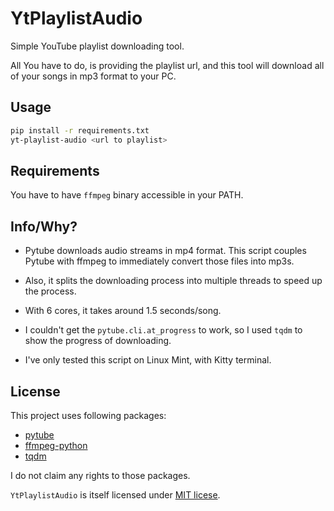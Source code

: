 # YtPlaylistAudio

Simple YouTube playlist downloading tool.

All You have to do, is providing the playlist url, and this tool will download
all of your songs in mp3 format to your PC.

## Usage

```bash
pip install -r requirements.txt
yt-playlist-audio <url to playlist>
```

## Requirements

You have to have `ffmpeg` binary accessible in your PATH.

## Info/Why?

- Pytube downloads audio streams in mp4 format. This script couples Pytube with ffmpeg to immediately convert those files into mp3s.

- Also, it splits the downloading process into multiple threads to speed up the process.

- With 6 cores, it takes around 1.5 seconds/song.

- I couldn't get the `pytube.cli.at_progress` to work, so I used `tqdm` to show the progress of downloading.

- I've only tested this script on Linux Mint, with Kitty terminal.

## License

This project uses following packages:
  - [pytube](https://github.com/pytube/pytube)
  - [ffmpeg-python](https://github.com/kkroening/ffmpeg-python)
  - [tqdm](https://github.com/tqdm/tqdm)

I do not claim any rights to those packages.

`YtPlaylistAudio` is itself licensed under [MIT licese](LICENSE).

